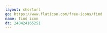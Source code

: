 ```yaml
---
layout: shorturl
go: https://www.flaticon.com/free-icons/find
name: find icon
dt: 240424165251
---
```

